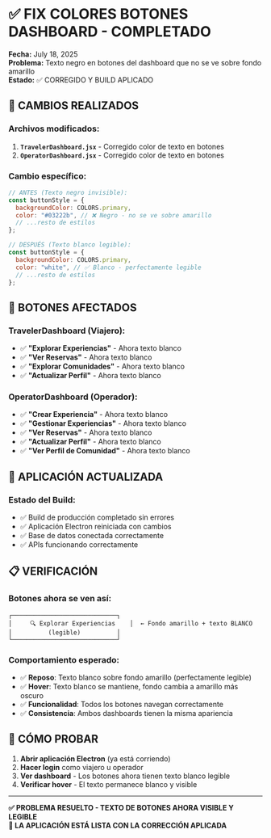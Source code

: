 # ✅ FIX COLORES BOTONES DASHBOARD - COMPLETADO

**Fecha:** July 18, 2025  
**Problema:** Texto negro en botones del dashboard que no se ve sobre fondo amarillo  
**Estado:** ✅ CORREGIDO Y BUILD APLICADO

## 🔧 CAMBIOS REALIZADOS

### **Archivos modificados:**

1. **`TravelerDashboard.jsx`** - Corregido color de texto en botones
2. **`OperatorDashboard.jsx`** - Corregido color de texto en botones

### **Cambio específico:**

```jsx
// ANTES (Texto negro invisible):
const buttonStyle = {
  backgroundColor: COLORS.primary,
  color: "#03222b", // ❌ Negro - no se ve sobre amarillo
  // ...resto de estilos
};

// DESPUÉS (Texto blanco legible):
const buttonStyle = {
  backgroundColor: COLORS.primary,
  color: "white", // ✅ Blanco - perfectamente legible
  // ...resto de estilos
};
```

## 🎯 BOTONES AFECTADOS

### **TravelerDashboard (Viajero):**

- ✅ **"Explorar Experiencias"** - Ahora texto blanco
- ✅ **"Ver Reservas"** - Ahora texto blanco
- ✅ **"Explorar Comunidades"** - Ahora texto blanco
- ✅ **"Actualizar Perfil"** - Ahora texto blanco

### **OperatorDashboard (Operador):**

- ✅ **"Crear Experiencia"** - Ahora texto blanco
- ✅ **"Gestionar Experiencias"** - Ahora texto blanco
- ✅ **"Ver Reservas"** - Ahora texto blanco
- ✅ **"Actualizar Perfil"** - Ahora texto blanco
- ✅ **"Ver Perfil de Comunidad"** - Ahora texto blanco

## 🚀 APLICACIÓN ACTUALIZADA

### **Estado del Build:**

- ✅ Build de producción completado sin errores
- ✅ Aplicación Electron reiniciada con cambios
- ✅ Base de datos conectada correctamente
- ✅ APIs funcionando correctamente

## 📋 VERIFICACIÓN

### **Botones ahora se ven así:**

```
┌─────────────────────────────┐
│     🔍 Explorar Experiencias    │  ← Fondo amarillo + texto BLANCO
│          (legible)          │
└─────────────────────────────┘
```

### **Comportamiento esperado:**

- ✅ **Reposo**: Texto blanco sobre fondo amarillo (perfectamente legible)
- ✅ **Hover**: Texto blanco se mantiene, fondo cambia a amarillo más oscuro
- ✅ **Funcionalidad**: Todos los botones navegan correctamente
- ✅ **Consistencia**: Ambos dashboards tienen la misma apariencia

## 🎊 CÓMO PROBAR

1. **Abrir aplicación Electron** (ya está corriendo)
2. **Hacer login** como viajero u operador
3. **Ver dashboard** - Los botones ahora tienen texto blanco legible
4. **Verificar hover** - El texto permanece blanco y visible

---

**✅ PROBLEMA RESUELTO - TEXTO DE BOTONES AHORA VISIBLE Y LEGIBLE**  
**🎯 LA APLICACIÓN ESTÁ LISTA CON LA CORRECCIÓN APLICADA**
